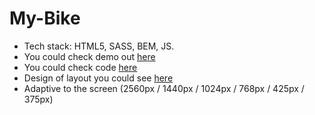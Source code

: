# My-Bike
- Tech stack: HTML5, SASS, BEM, JS.
- You could check demo out [here](https://kocha1991.github.io/MyBike/)
- You could check code [here]()
- Design of layout you could see [here](https://www.figma.com/file/NZQAIydtHo5QkINyGLHNcq/BIKE-New-Version?node-id=0%3A1&t=d5AIXwvWZCR9uIcd-0)
- Adaptive to the screen (2560px / 1440px / 1024px / 768px / 425px / 375px)
